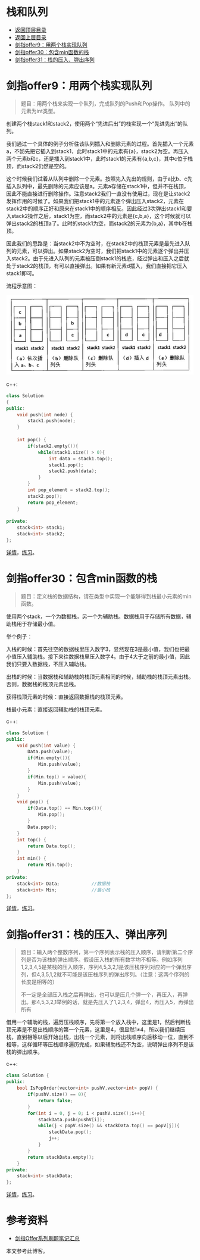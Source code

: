 # 栈和队列

* [返回顶层目录](../../../../SUMMARY.md)
* [返回上层目录](../jianzhi-offer.md)
* [剑指offer9：用两个栈实现队列](#剑指offer9：用两个栈实现队列)
* [剑指offer30：包含min函数的栈](#剑指offer30：包含min函数的栈)
* [剑指offer31：栈的压入、弹出序列](#剑指offer31：栈的压入、弹出序列)



# 剑指offer9：用两个栈实现队列

> 题目：用两个栈来实现一个队列，完成队列的Push和Pop操作。 队列中的元素为int类型。

创建两个栈stack1和stack2，使用两个“先进后出”的栈实现一个“先进先出”的队列。

我们通过一个具体的例子分析往该队列插入和删除元素的过程。首先插入一个元素a，不妨先把它插入到stack1，此时stack1中的元素有{a}，stack2为空。再压入两个元素b和c，还是插入到stack1中，此时stack1的元素有{a,b,c}，其中c位于栈顶，而stack2仍然是空的。

这个时候我们试着从队列中删除一个元素。按照先入先出的规则，由于a比b、c先插入队列中，最先删除的元素应该是a。元素a存储在stack1中，但并不在栈顶，因此不能直接进行删除操作。注意stack2我们一直没有使用过，现在是让stack2发挥作用的时候了。如果我们把stack1中的元素逐个弹出压入stack2，元素在stack2中的顺序正好和原来在stack1中的顺序相反。因此经过3次弹出stack1和要入stack2操作之后，stack1为空，而stack2中的元素是{c,b,a}，这个时候就可以弹出stack2的栈顶a了。此时的stack1为空，而stack2的元素为{b,a}，其中b在栈顶。

因此我们的思路是：当stack2中不为空时，在stack2中的栈顶元素是最先进入队列的元素，可以弹出。如果stack2为空时，我们把stack1中的元素逐个弹出并压入stack2。由于先进入队列的元素被压倒stack1的栈底，经过弹出和压入之后就处于stack2的栈顶，有可以直接弹出。如果有新元素d插入，我们直接把它压入stack1即可。

流程示意图：

![stack-9](pic/stack-9.jpg)

c++:

```c++
class Solution
{
public:
    void push(int node) {
        stack1.push(node);
    }

    int pop() {
        if(stack2.empty()){
            while(stack1.size() > 0){
                int data = stack1.top();
                stack1.pop();
                stack2.push(data);
            }
        }
        int pop_element = stack2.top();
        stack2.pop();
        return pop_element;
    }

private:
    stack<int> stack1;
    stack<int> stack2;
};
```

[详情](https://cuijiahua.com/blog/2017/11/basis_5.html)，[练习](https://www.nowcoder.com/practice/54275ddae22f475981afa2244dd448c6?tpId=13&tqId=11158&tPage=1&rp=1&ru=/ta/coding-interviews&qru=/ta/coding-interviews/question-ranking)。



# 剑指offer30：包含min函数的栈

> 题目：定义栈的数据结构，请在类型中实现一个能够得到栈最小元素的min函数。

使用两个stack，一个为数据栈，另一个为辅助栈。数据栈用于存储所有数据，辅助栈用于存储最小值。

举个例子：

入栈的时候：首先往空的数据栈里压入数字3，显然现在3是最小值，我们也把最小值压入辅助栈。接下来往数据栈里压入数字4。由于4大于之前的最小值，因此我们只要入数据栈，不压入辅助栈。

出栈的时候：当数据栈和辅助栈的栈顶元素相同的时候，辅助栈的栈顶元素出栈。否则，数据栈的栈顶元素出栈。

获得栈顶元素的时候：直接返回数据栈的栈顶元素。

栈最小元素：直接返回辅助栈的栈顶元素。

c++:

```c++
class Solution {
public:
    void push(int value) {
        Data.push(value);
        if(Min.empty()){
            Min.push(value);
        }
        if(Min.top() > value){
            Min.push(value);
        }
    }
    void pop() {
        if(Data.top() == Min.top()){
            Min.pop();
        }
        Data.pop();
    }
    int top() {
        return Data.top();
    }
    int min() {
        return Min.top();
    }
private:
    stack<int> Data;			//数据栈
    stack<int> Min;				//最小栈
};
```

[详情](https://cuijiahua.com/blog/2017/12/basis_20.html)，[练习](https://www.nowcoder.com/practice/4c776177d2c04c2494f2555c9fcc1e49?tpId=13&tqId=11173&tPage=1&rp=1&ru=/ta/coding-interviews&qru=/ta/coding-interviews/question-ranking)。



# 剑指offer31：栈的压入、弹出序列

> 题目：输入两个整数序列，第一个序列表示栈的压入顺序，请判断第二个序列是否为该栈的弹出顺序。假设压入栈的所有数字均不相等。例如序列1,2,3,4,5是某栈的压入顺序，序列4,5,3,2,1是该压栈序列对应的一个弹出序列，但4,3,5,1,2就不可能是该压栈序列的弹出序列。（注意：这两个序列的长度是相等的）
>
> 不一定是全部压入栈之后再弹出，也可以是压几个弹一个，再压入，再弹出。那4,5,3,2,1举例的话，就是先压入了1,2,3,4，弹出4，再压入5，再弹出所有

借用一个辅助的栈，遍历压栈顺序，先将第一个放入栈中，这里是1，然后判断栈顶元素是不是出栈顺序的第一个元素，这里是4，很显然1≠4，所以我们继续压栈，直到相等以后开始出栈，出栈一个元素，则将出栈顺序向后移动一位，直到不相等，这样循环等压栈顺序遍历完成，如果辅助栈还不为空，说明弹出序列不是该栈的弹出顺序。

c++:

```c++
class Solution {
public:
    bool IsPopOrder(vector<int> pushV,vector<int> popV) {
        if(pushV.size() == 0){
            return false;
        }
        for(int i = 0, j = 0; i < pushV.size();i++){
            stackData.push(pushV[i]);
            while(j < popV.size() && stackData.top() == popV[j]){
                stackData.pop();
                j++;
            }
        }
        return stackData.empty();
    }
private:
    stack<int> stackData;
};
```

[详情](https://cuijiahua.com/blog/2017/12/basis_21.html)，[练习](https://www.nowcoder.com/practice/d77d11405cc7470d82554cb392585106?tpId=13&tqId=11174&tPage=1&rp=1&ru=/ta/coding-interviews&qru=/ta/coding-interviews/question-ranking)。



# 参考资料

- [剑指Offer系列刷题笔记汇总](https://cuijiahua.com/blog/2018/02/basis_67.html)

本文参考此博客。

